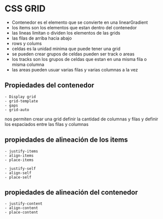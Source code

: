 # CSS GRID

 - Contenedor es el elemento que se convierte en una linearGradient
 - los items son los elementos que estan dentro del contenedor
 - las lineas limitan o dividen los elementos de las grids 
 - las filas de arriba hacia abajo
 - rows y colums
 - celdas es la unidad minima que puede tener una grid 
 - se pueden crear grupos de celdas  pueden ser track o areas 
 - los tracks son los grupos de celdas que estan en una misma fila o misma columna
 - las areas pueden usuar varias filas y varias columnas a la vez


## Propiedades del contenedor 
    - Display grid
    - grid-template
    - gaps
    - grid-auto

nos permiten crear una grid definir la cantidad de columnas y filas y definir los espaciados entre las filas y columnas


## propiedades de alineación de los items
    - justify-items
    - align-items
    - place-items

    - justify-self
    - align-self
    - place-self

## propiedades de alineación del contenedor
    - justify-content
    - align-content
    - place-content
